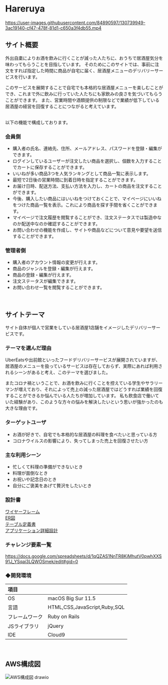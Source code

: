 # Hareruya
https://user-images.githubusercontent.com/84890597/130739949-3ac19140-cf47-478f-81d1-c650a3f4db55.mp4

## サイト概要
外出自粛によりお酒を飲みに行くことが減った人たちに、おうちで居酒屋気分を味わってもらうことを目指しています。
そのためにこのサイトでは、事前に注文をすれば指定した時間に商品が自宅に届く、居酒屋メニューのデリバリーサービスを行います。

このサービスを展開することで自宅でも本格的な居酒屋メニューを楽しむことができ、これまで外に飲みに行っていた人たちにも家飲みの良さを気づいてもらうことができます。
また、営業時間や酒類提供の制限などで業績が低下している居酒屋の経営を回復することにつながると考えています。

<br>
以下の機能で構成しております。

### 会員側
- 購入者の氏名、連絡先、住所、メールアドレス、パスワードを登録・編集ができます。
- ログインしているユーザーが注文したい商品を選択し、個数を入力することでカートに保存することができます。
- いいねが多い商品3つを人気ランキングとして商品一覧に表示します。
- 最短で2日後の営業時間に到着日時を指定することができます。
- お届け日時、配送方法、支払い方法を入力し、カートの商品を注文することができます。
- 今後、購入したい商品にはいいねをつけておくことで、マイページにいいねをつけた商品一覧を表示。これにより商品を探す手間を省くことができます。
- マイページで注文履歴を閲覧することができ、注文ステータスでは製造中なのか配送中なのか確認することができます。
- お問い合わせの機能を作成し、サイトや商品などについて意見や要望を送信することができます。

### 管理者側
- 購入者のアカウント情報の変更が行えます。
- 商品のジャンルを登録・編集が行えます。
- 商品の登録・編集が行えます。
- 注文ステータスが編集できます。
- お問い合わせ一覧を閲覧することができます。
<br>

## サイトテーマ
サイト自体が個人で営業をしている居酒屋1店舗をイメージしたデリバリーサービスです。

### テーマを選んだ理由
UberEatsや出前館といったフードデリバリーサービスが展開されていますが、居酒屋のメニューを扱っているサービスは存在しておらず、実際にあれば利用されるシーンがあると考え、このテーマを選びました。

またコロナ禍ということで、お酒を飲みに行くことを控えている学生やサラリーマンが増えており、それによって売上の減った居酒屋ではどうすれば業績を回復することができるか悩んでいる人たちが増加しています。
私も飲食店で働いていた経験があり、このような方々の悩みを解決したいという思いが強かったのも大きな理由です。

### ターゲットユーザ
- お酒が好きで、自宅でも本格的な居酒屋の料理を食べたいと思っている方
- コロナウイルスの影響により、失ってしまった売上を回復させたい方

### 主な利用シーン
- 忙しくて料理の準備ができないとき
- 料理が面倒なとき
- お祝いや記念日のとき
- 自分にご褒美をあげて贅沢をしたいとき

### 設計書
[ワイヤーフレーム](https://docs.google.com/presentation/d/1Gvn5-ZnUTLuJlWgZqYFzcUOv1DL5NmNw-mjoNT-0o_E/edit?usp=sharing)  
[ER図](https://drive.google.com/file/d/1DdbdoihDOD-hE3Lhl9oQyQeXz1fI6WQj/view?usp=sharing)  
[テーブル定義書](https://docs.google.com/spreadsheets/d/1wJoCL5v5NUy8w8-taOCsEPqTVeD1AjoR_d6w4cLEPoI/edit?usp=sharing)  
[アプリケーション詳細設計](https://docs.google.com/spreadsheets/d/1jjsu9M9bQTVGUdmGr63Vau1-EkBs0RHfVih42VboHCU/edit?usp=sharing)

### チャレンジ要素一覧
<https://docs.google.com/spreadsheets/d/1qQZAS1NnTR8KiMhutV0pwhXXS91J_YSqai3LQWOSmek/edit#gid=0>

### ◆開発環境
|項目| |
|:----|:----|
|OS|macOS Big Sur 11.5|
|言語|HTML,CSS,JavaScript,Ruby,SQL|
|フレームワーク|Ruby on Rails|
|JSライブラリ|jQuery|
|IDE|Cloud9||
<br>

## AWS構成図
![AWS構成図 drawio](https://user-images.githubusercontent.com/84890597/133010562-6c638f9b-e22b-48d8-9b9d-5c09ffe3b754.png)
